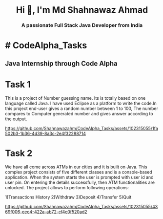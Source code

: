
<h1 align="center">Hi 👋, I'm Md Shahnawaz Ahmad</h1>
<h3 align="center">A passionate Full Stack Java Developer from India</h3>


<h1> # CodeAlpha_Tasks </h1>
<h2>Java Internship through Code Alpha </h2>
<h1>Task 1</h1>
<spam>
  This is a project of Number guessing name. Its is totally based on one language called Java.
  I have used Eclipse as a platform to write the code.In this project end-user gives a random 
  number between 1 to 100, The number compares to Computer generated number and gives answer 
  according to the output.
</spam>



https://github.com/Shahnawazahm/CodeAlpha_Tasks/assets/102315055/1fa502b3-1b36-4d39-8a3c-2e4f32288714


<h1>Task 2</h1>
<spam>
  We have all come across ATMs in our cities and it is built on Java. This complex project consists of five different classes and is a console-based application. When the system starts the user is prompted with 
 user id and user pin. On entering the details successfully, then ATM functionalities are unlocked. The project allows to perform following operations:

1)Transactions History 2)Withdraw 3)Deposit 4)Transfer 5)Quit
</spam>



https://github.com/Shahnawazahm/CodeAlpha_Tasks/assets/102315055/4369f006-eec4-422a-ab72-cf4c0f520ad2

